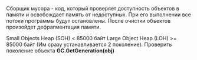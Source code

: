 Сборщик мусора - код, который проверяет доступность объектов в памяти и освобождает память от недоступных.  При его выполнении все потоки программы будут остановлены. После очистки объектов произойдет дефрагментация памяти.

Small Objects Heap (SOH) < 85000 байт
Large Object Heap (LOH) >= 85000 байт (Им сразу устанавливается 2 поколение). Проверить поколение объекта **GC.GetGeneration(obj)**